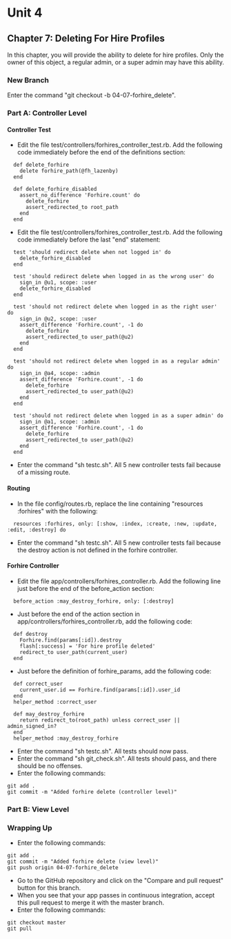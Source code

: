 # Unit 4
## Chapter 7: Deleting For Hire Profiles

In this chapter, you will provide the ability to delete for hire profiles.  Only the owner of this object, a regular admin, or a super admin may have this ability.

### New Branch
Enter the command "git checkout -b 04-07-forhire_delete".

### Part A: Controller Level

#### Controller Test
* Edit the file test/controllers/forhires_controller_test.rb.  Add the following code immediately before the end of the definitions section:
```
  def delete_forhire
    delete forhire_path(@fh_lazenby)
  end

  def delete_forhire_disabled
    assert_no_difference 'Forhire.count' do
      delete_forhire
      assert_redirected_to root_path
    end
  end
```
* Edit the file test/controllers/forhires_controller_test.rb.  Add the following code immediately before the last "end" statement:
```
  test 'should redirect delete when not logged in' do
    delete_forhire_disabled
  end

  test 'should redirect delete when logged in as the wrong user' do
    sign_in @u1, scope: :user
    delete_forhire_disabled
  end

  test 'should not redirect delete when logged in as the right user' do
    sign_in @u2, scope: :user
    assert_difference 'Forhire.count', -1 do
      delete_forhire
      assert_redirected_to user_path(@u2)
    end
  end

  test 'should not redirect delete when logged in as a regular admin' do
    sign_in @a4, scope: :admin
    assert_difference 'Forhire.count', -1 do
      delete_forhire
      assert_redirected_to user_path(@u2)
    end
  end

  test 'should not redirect delete when logged in as a super admin' do
    sign_in @a1, scope: :admin
    assert_difference 'Forhire.count', -1 do
      delete_forhire
      assert_redirected_to user_path(@u2)
    end
  end
```
* Enter the command "sh testc.sh".  All 5 new controller tests fail because of a missing route.

#### Routing
* In the file config/routes.rb, replace the line containing "resources :forhires" with the following:
```
  resources :forhires, only: [:show, :index, :create, :new, :update, :edit, :destroy] do
```
* Enter the command "sh testc.sh".  All 5 new controller tests fail because the destroy action is not defined in the forhire controller.

#### Forhire Controller
* Edit the file app/controllers/forhires_controller.rb.  Add the following line just before the end of the before_action section:
```
  before_action :may_destroy_forhire, only: [:destroy]
```
* Just before the end of the action section in app/controllers/forhires_controller.rb, add the following code:
```
  def destroy
    Forhire.find(params[:id]).destroy
    flash[:success] = 'For hire profile deleted'
    redirect_to user_path(current_user)
  end
```
* Just before the definition of forhire_params, add the following code:
```
  def correct_user
    current_user.id == Forhire.find(params[:id]).user_id
  end
  helper_method :correct_user

  def may_destroy_forhire
    return redirect_to(root_path) unless correct_user || admin_signed_in?
  end
  helper_method :may_destroy_forhire
```
* Enter the command "sh testc.sh".  All tests should now pass.
* Enter the command "sh git_check.sh".  All tests should pass, and there should be no offenses.
* Enter the following commands:
```
git add .
git commit -m "Added forhire delete (controller level)"
```

### Part B: View Level

### Wrapping Up
* Enter the following commands:
```
git add .
git commit -m "Added forhire delete (view level)"
git push origin 04-07-forhire_delete
```
* Go to the GitHub repository and click on the "Compare and pull request" button for this branch.
* When you see that your app passes in continuous integration, accept this pull request to merge it with the master branch.
* Enter the following commands:
```
git checkout master
git pull
```
